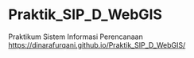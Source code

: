 # Praktik_SIP_D_WebGIS
Praktikum Sistem Informasi Perencanaan
https://dinarafurqani.github.io/Praktik_SIP_D_WebGIS/
